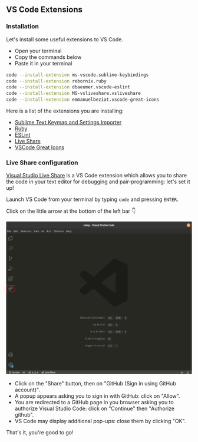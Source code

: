 ## VS Code Extensions

### Installation

Let's install some useful extensions to VS Code.

- Open your terminal
- Copy the commands below
- Paste it in your terminal

```bash
code --install-extension ms-vscode.sublime-keybindings
code --install-extension rebornix.ruby
code --install-extension dbaeumer.vscode-eslint
code --install-extension MS-vsliveshare.vsliveshare
code --install-extension emmanuelbeziat.vscode-great-icons
```

Here is a list of the extensions you are installing:
- [Sublime Text Keymap and Settings Importer](https://marketplace.visualstudio.com/items?itemName=ms-vscode.sublime-keybindings)
- [Ruby](https://marketplace.visualstudio.com/items?itemName=rebornix.Ruby)
- [ESLint](https://marketplace.visualstudio.com/items?itemName=dbaeumer.vscode-eslint)
- [Live Share](https://marketplace.visualstudio.com/items?itemName=MS-vsliveshare.vsliveshare)
- [VSCode Great Icons](https://marketplace.visualstudio.com/items?itemName=emmanuelbeziat.vscode-great-icons)

### Live Share configuration

[Visual Studio Live Share](https://visualstudio.microsoft.com/services/live-share/) is a VS Code extension which allows you to share the code in your text editor for debugging and pair-programming: let's set it up!

Launch VS Code from your terminal by typing `code` and pressing `ENTER`.

Click on the little arrow at the bottom of the left bar :point_down:

![VS Code Live Share](images/vscode_live_share.png)

- Click on the "Share" button, then on "GitHub (Sign in using GitHub account)".
- A popup appears asking you to sign in with GitHub: click on "Allow".
- You are redirected to a GitHub page in you browser asking you to authorize Visual Studio Code: click on "Continue" then "Authorize github".
- VS Code may display additional pop-ups: close them by clicking "OK".

That's it, you're good to go!

